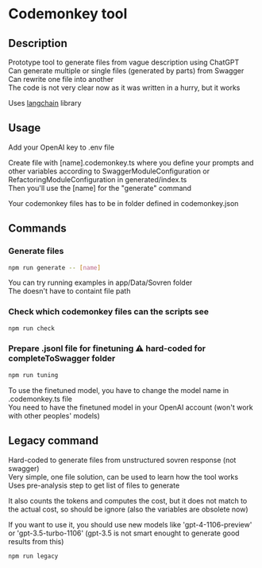# Codemonkey tool

## Description
Prototype tool to generate files from vague description using ChatGPT\
Can generate multiple or single files (generated by parts) from Swagger\
Can rewrite one file into another\
The code is not very clear now as it was written in a hurry, but it works

Uses [langchain](https://python.langchain.com/docs/get_started/introduction) library

## Usage
Add your OpenAI key to .env file

Create file with [name].codemonkey.ts where you define your prompts and other variables
according to SwaggerModuleConfiguration or RefactoringModuleConfiguration in generated/index.ts\
Then you'll use the [name] for the "generate" command

Your codemonkey files has to be in folder defined in codemonkey.json

## Commands
### Generate files
```bash
npm run generate -- [name]
```

You can try running examples in app/Data/Sovren folder\
The <name> doesn't have to containt file path

### Check which codemonkey files can the scripts see
```bash
npm run check
```

### Prepare .jsonl file for finetuning :warning: hard-coded for completeToSwagger folder
```bash
npm run tuning
```

To use the finetuned model, you have to change the model name in .codemonkey.ts file \
You need to have the finetuned model in your OpenAI account (won't work with other peoples' models)

## Legacy command
Hard-coded to generate files from unstructured sovren response (not swagger) \
Very simple, one file solution, can be used to learn how the tool works \
Uses pre-analysis step to get list of files to generate

It also counts the tokens and computes the cost, but it does not match to the actual cost,
 so should be ignore (also the variables are obsolete now)

If you want to use it, you should use new models like 'gpt-4-1106-preview' or 'gpt-3.5-turbo-1106' (gpt-3.5 is not smart enought to generate good results from this)

```bash
npm run legacy
```
